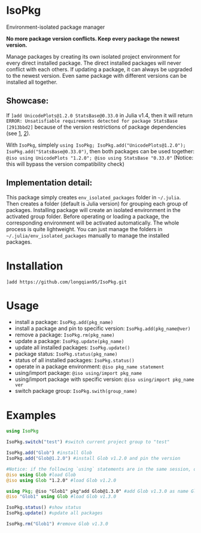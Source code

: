 # IsoPkg

Environment-isolated package manager

**No more package version conflicts. Keep every package the newest version.**

Manage packages by creating its own isolated project environment for every direct installed package. The direct installed packages will never conflict with each others. If updating a package, it can always be upgraded to the newest version. Even same package with different versions can be installed all together.

## Showcase:

If `]add UnicodePlots@1.2.0 StatsBase@0.33.0` in Julia v1.4, then it will return `ERROR: Unsatisfiable requirements detected for package StatsBase [2913bbd2]` because of the version restrictions of package dependencies (see [1], [2]).

With `IsoPkg`, simplely `using IsoPkg; IsoPkg.add("UnicodePlots@1.2.0"); IsoPkg.add("StatsBase@0.33.0")`, then both packages can be used together: `@iso using UnicodePlots "1.2.0"; @iso using StatsBase "0.33.0"` (Notice: this will bypass the version compatibility check)

## Implementation detail:

This package simply creates `env_isolated_packages` folder in `~/.julia`. Then creates a folder (default is Julia version) for grouping each group of packages. Installing package will create an isolated environment in the activated group folder. Before operating or loading a package, the corresponding environment will be activated automatically. The whole process is quite lightweight. You can just manage the folders in `~/.julia/env_isolated_packages` manually to manage the installed packages.

<!-- reference -->
[1]: https://www.juliabloggers.com/understanding-package-version-restrictions-in-julia/
[2]: https://www.juliabloggers.com/my-practices-for-managing-project-dependencies-in-julia/

# Installation

`]add https://github.com/longqian95/IsoPkg.git`

# Usage

- install a package: `IsoPkg.add(pkg_name)`
- install a package and pin to specific version: `IsoPkg.add(pkg_name@ver)`
- remove a package: `IsoPkg.rm(pkg_name)`
- update a package: `IsoPkg.update(pkg_name)`
- update all installed packages: `IsoPkg.update()`
- package status: `IsoPkg.status(pkg_name)`
- status of all installed packages: `IsoPkg.status()`
- operate in a package environment: `@iso pkg_name statement`
- using/import package: `@iso using/import pkg_name`
- using/import package with specific version: `@iso using/import pkg_name ver`
- switch package group: `IsoPkg.swith(group_name)`

# Examples

```julia
using IsoPkg

IsoPkg.switch("test") #switch current project group to "test"

IsoPkg.add("Glob") #install Glob
IsoPkg.add("Glob@1.2.0") #install Glob v1.2.0 and pin the version

#Notice: if the following `using` statements are in the same session, only the first one do the real loading
@iso using Glob #load Glob
@iso using Glob "1.2.0" #load Glob v1.2.0

using Pkg; @iso "Glob1" pkg"add Glob@1.3.0" #add Glob v1.3.0 as name Glob1
@iso "Glob1" using Glob #load Glob v1.3.0

IsoPkg.status() #show status
IsoPkg.update() #update all packages

IsoPkg.rm("Glob1") #remove Glob v1.3.0
```
